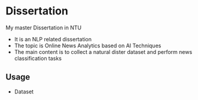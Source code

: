 # Dissertation
My master Dissertation in NTU
* It is an NLP related dissertation
* The topic is Online News Analytics based on AI Techniques
* The main content is to collect a natural dister dataset and perform news classification tasks

## Usage

* Dataset